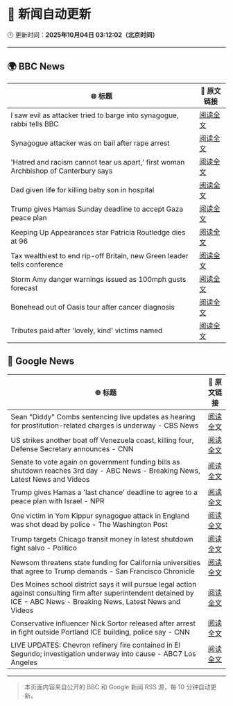 # 🧠 新闻自动更新

🕒 更新时间：**2025年10月04日 03:12:02（北京时间）**

---

## 🌍 BBC News

| 🌐 标题 | 🔗 原文链接 |
|--------|-------------|
| I saw evil as attacker tried to barge into synagogue, rabbi tells BBC | [阅读全文](https://www.bbc.com/news/articles/cwy9lkeqyzyo?at_medium=RSS&at_campaign=rss) |
| Synagogue attacker was on bail after rape arrest | [阅读全文](https://www.bbc.com/news/articles/c0q7y72kppgo?at_medium=RSS&at_campaign=rss) |
| 'Hatred and racism cannot tear us apart,' first woman Archbishop of Canterbury says | [阅读全文](https://www.bbc.com/news/articles/c2lxyxqzxkdo?at_medium=RSS&at_campaign=rss) |
| Dad given life for killing baby son in hospital | [阅读全文](https://www.bbc.com/news/articles/c62q1q1vd9yo?at_medium=RSS&at_campaign=rss) |
| Trump gives Hamas Sunday deadline to accept Gaza peace plan | [阅读全文](https://www.bbc.com/news/articles/cdxq7zp7002o?at_medium=RSS&at_campaign=rss) |
| Keeping Up Appearances star Patricia Routledge dies at 96 | [阅读全文](https://www.bbc.com/news/articles/czdjegvjz3do?at_medium=RSS&at_campaign=rss) |
| Tax wealthiest to end rip-off Britain, new Green leader tells conference | [阅读全文](https://www.bbc.com/news/articles/c708y9nq174o?at_medium=RSS&at_campaign=rss) |
| Storm Amy danger warnings issued as 100mph gusts forecast | [阅读全文](https://www.bbc.com/news/articles/c98d2ep62z7o?at_medium=RSS&at_campaign=rss) |
| Bonehead out of Oasis tour after cancer diagnosis | [阅读全文](https://www.bbc.com/news/articles/cpvl3p7k0m1o?at_medium=RSS&at_campaign=rss) |
| Tributes paid after 'lovely, kind' victims named | [阅读全文](https://www.bbc.com/news/articles/cly6eve5p06o?at_medium=RSS&at_campaign=rss) |

## 📰 Google News

| 🌐 标题 | 🔗 原文链接 |
|--------|-------------|
| Sean "Diddy" Combs sentencing live updates as hearing for prostitution-related charges is underway - CBS News | [阅读全文](https://news.google.com/rss/articles/CBMib0FVX3lxTE1OSGUxMU5mdkZnNXhxenBnaGJmaGcwU0RLaXJfNHJLS1EzUmtBQjVTRmd3dy1oeTBqRzhmTVktY1ZhRHJXdHN3NmkzTFBPRlF6eUNlY29hVXVLODJBOUhjbUNSWjJJUkVCT1A1LWdZa9IBdEFVX3lxTE9ER0k5Y0pPSXJQUEN3Y0NsRzlOeHNUdGR2NVN4TVp5TXdQMWU0U3cxa1JrcjloZlhzc0FzOW9SRENPb21KemFJcXRUTjBsM3pzQ3czcUNMRDJBSXNoOV81dHJjTVRiQ1YwbXY0S08yYW1YV0VQ?oc=5) |
| US strikes another boat off Venezuela coast, killing four, Defense Secretary announces - CNN | [阅读全文](https://news.google.com/rss/articles/CBMiekFVX3lxTFBNZTcwRlFCYm5TT1dvRzlUMFdPd2IzUjRXYXh6S2JqLUpTdlFRWnc2UlBTTmlCSWJZQ3A3S21pTWFvR25fOXdKNmtZQWZSM2hpT2loSHYzSFZkOVdxSlVsYlQ3bXhYSnZST1FRQXdHRlZuQ0hJdEtaTVRR?oc=5) |
| Senate to vote again on government funding bills as shutdown reaches 3rd day - ABC News - Breaking News, Latest News and Videos | [阅读全文](https://news.google.com/rss/articles/CBMirAFBVV95cUxQcDVxUDhYaC13RUM3eS1QOVZxNWl3OXdZOHdPMHMzUFM3QU11ZkxiLUJGak13ekIwSnV0WEZBVWRuajlpbjVhelNYNVdnamJOYUlCQ3V3QXFvMWpyUlMwT2ZhenluYkNFQzNRMUZUTHd1TFc1V0lkOTA1NFZYOEtaSGxhcWVQRWlzY0dRd0RnclU4eXJfWnlPbEpXQ19jNmVzVjQ0WVZUelBqcXdI0gGyAUFVX3lxTE5ISGczVlg2T2E5aFhBY20xWTA1a05aVEl5QUlHNUxvdjJFWXJ3blBXeHRtV2JGbEM2clVqSkdTd0lERjdiX0pBQ0RYU2pDODEwWTRKNjFtdHFWUDNzbVhVdmdaX3lQb21yTnQ5eHVDRXJTRGFIWW9US2VjbngtZVFDcmNuLThNUlBqc1ViWWRtczdUU2lqZ2pFSHJMamc5MURNNmZZS0c5ZTNBTC0yWHozQXc?oc=5) |
| Trump gives Hamas a 'last chance' deadline to agree to a peace plan with Israel - NPR | [阅读全文](https://news.google.com/rss/articles/CBMikgFBVV95cUxOTklISWp6ckxESmZZV2tKVEk5c2pIYUgwWTd3b3p0djlTXzlrQjZBWHFmN1BBS0FJOWcwVVhfSno1Q0NzOW85a2Z0MVBucWxzLTZlQmV0VDNsRHRfNXR2b1JSZWR5Z05tVDFET1V5cEFSWHV6R2wtQ3pvZkZ1a1AzLU9fNTJpWm1HRzRSTjRCMGc5Zw?oc=5) |
| One victim in Yom Kippur synagogue attack in England was shot dead by police - The Washington Post | [阅读全文](https://news.google.com/rss/articles/CBMijAFBVV95cUxPWmRxZ0ItTnNGcXBoaWZLWTNkVnFNVmJPNGJZZHBOVTU1RExLdFRoaEpSNnpocVMwZkFQVXQzalVwbk0yODhoc3pXZ1dnd0c0Q2c3V3dtZHA5WjUyamw3T1VzTkFEYVRDY1dLNlhmNnI2UGVES2k2Y3A1RnVrdnQ0N1hHRGtKems4cUR1cA?oc=5) |
| Trump targets Chicago transit money in latest shutdown fight salvo - Politico | [阅读全文](https://news.google.com/rss/articles/CBMimgFBVV95cUxPUHhSamNacTA1RWRab0h6NmZ4cUpMRTVxcVA4UDdFMktPamlTUm1lMEpmYmQ0MEdPTXhnYTFTY1FnS0J2QjJvajQyS0JRajlLb3hYeGhWVUtWd3hWRjBab1RUc0NGb0xTeHlNMURYd1JOZkpJaDhzMkl3bUllUGNUTjZCbVNZTmtNUS1KTmhaaEZ0QXFIdUhSSFpR?oc=5) |
| Newsom threatens state funding for California universities that agree to Trump demands - San Francisco Chronicle | [阅读全文](https://news.google.com/rss/articles/CBMikgFBVV95cUxPTFgxaVJzdGx4LUZEWUNzMDNJRkc3UFUwODJiSGxZU0NESi1ZUENkQ2ZLaWUzTUN2bjJ6SWRCWEhhR0pqcVAyY0FCQzVYYm1Kc2x5TldIRC1JazVsWmJHTDZ5b0N5OEhUQjNoQVBZbmlxam1WSEVFV3d4eXRPMmRlV2ZpSWs2R29oU1pQLTBMSll3Zw?oc=5) |
| Des Moines school district says it will pursue legal action against consulting firm after superintendent detained by ICE - ABC News - Breaking News, Latest News and Videos | [阅读全文](https://news.google.com/rss/articles/CBMipAFBVV95cUxQTnpaOEFNdHBIck1BNlF6TVdjTG5JTEdjLVNGb203U240RGZ1M1lqRTZzNEViTmRGSWJseXZBc1diN1JDYjNoOGxjVnZOTHdNTF96VGktbkRCR1pJZ1RfelI5OEhkR3VuelRDa0FFZzRZRnZaYWUtRVpqenRyck9TS1RVRWZOYW16UXVUVjJKSFRYVEdPeEU0aElwWkxsZ3VGNVE3MtIBqgFBVV95cUxPZm5XSG1pZS1yYlFtdjZZR1Zab2VMLTlrODZrWmlqczhHOVBPTHA5RDV3QXBTaE1sQlBNNUtack85dm9WOWxxRjM1MkxiRG1DWHphdEpod2xjVFhtTWtTRG9IS1lfbmtpQ0NfMExzZ0RSeVc1M1B6S1JzUlR0aEprMkdJbWJiQmYtdC1zR3p6cDM0QUxFMXAxb0dZWmR6dTJGRGJfYWhWUTEtdw?oc=5) |
| Conservative influencer Nick Sortor released after arrest in fight outside Portland ICE building, police say - CNN | [阅读全文](https://news.google.com/rss/articles/CBMif0FVX3lxTE9hWjEwa282bDZZOC11QzlxMmR3d05xQmFEMWNUZVk1bE56ZUJPTWVEX0F2eHdCN0l1VnFpd3ViNlVoNGgwT1lIZy1rVl9lNmRVV3ZNcW1JaVFzZkMtWW04RXR3V2VBa2FEaWFBSWZEbWRfLWJqc1l4LXF3c28zNW8?oc=5) |
| LIVE UPDATES: Chevron refinery fire contained in El Segundo; investigation underway into cause - ABC7 Los Angeles | [阅读全文](https://news.google.com/rss/articles/CBMisgFBVV95cUxOendzVEZObm84MWJ5dDlJSVUxN1dIWVVpQUlsN2s3N2hrVndWd2tZckFFang1dE82Q3lYc3ZxS0hFR1c2aDdBVDlIcGRkYkVScmZJTWh2bXJnZUkzYll1OTFGT194czV5NzQ0b0syNkpWLXplaGdXaDRUUGRXX2pfTzladjA1X1Awam9QTUJmTWN1NUVUM0E1QVZrY1EzekJ0cHJRQjNFSEdnU2RXc1c1Zk9R?oc=5) |

---
> 本页面内容来自公开的 BBC 和 Google 新闻 RSS 源，每 10 分钟自动更新。